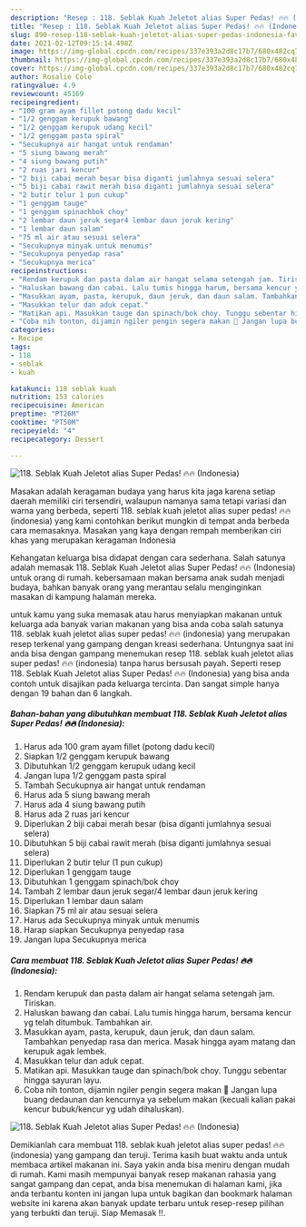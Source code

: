 ```yaml
---
description: "Resep : 118. Seblak Kuah Jeletot alias Super Pedas! 🔥🔥 (Indonesia) Favorite"
title: "Resep : 118. Seblak Kuah Jeletot alias Super Pedas! 🔥🔥 (Indonesia) Favorite"
slug: 890-resep-118-seblak-kuah-jeletot-alias-super-pedas-indonesia-favorite
date: 2021-02-12T09:15:14.498Z
image: https://img-global.cpcdn.com/recipes/337e393a2d8c17b7/680x482cq70/118-seblak-kuah-jeletot-alias-super-pedas-🔥🔥-indonesia-foto-resep-utama.jpg
thumbnail: https://img-global.cpcdn.com/recipes/337e393a2d8c17b7/680x482cq70/118-seblak-kuah-jeletot-alias-super-pedas-🔥🔥-indonesia-foto-resep-utama.jpg
cover: https://img-global.cpcdn.com/recipes/337e393a2d8c17b7/680x482cq70/118-seblak-kuah-jeletot-alias-super-pedas-🔥🔥-indonesia-foto-resep-utama.jpg
author: Rosalie Cole
ratingvalue: 4.9
reviewcount: 45169
recipeingredient:
- "100 gram ayam fillet potong dadu kecil"
- "1/2 genggam kerupuk bawang"
- "1/2 genggam kerupuk udang kecil"
- "1/2 genggam pasta spiral"
- "Secukupnya air hangat untuk rendaman"
- "5 siung bawang merah"
- "4 siung bawang putih"
- "2 ruas jari kencur"
- "2 biji cabai merah besar bisa diganti jumlahnya sesuai selera"
- "5 biji cabai rawit merah bisa diganti jumlahnya sesuai selera"
- "2 butir telur 1 pun cukup"
- "1 genggam tauge"
- "1 genggam spinachbok choy"
- "2 lembar daun jeruk segar4 lembar daun jeruk kering"
- "1 lembar daun salam"
- "75 ml air atau sesuai selera"
- "Secukupnya minyak untuk menumis"
- "Secukupnya penyedap rasa"
- "Secukupnya merica"
recipeinstructions:
- "Rendam kerupuk dan pasta dalam air hangat selama setengah jam. Tiriskan."
- "Haluskan bawang dan cabai. Lalu tumis hingga harum, bersama kencur yg telah ditumbuk. Tambahkan air."
- "Masukkan ayam, pasta, kerupuk, daun jeruk, dan daun salam. Tambahkan penyedap rasa dan merica. Masak hingga ayam matang dan kerupuk agak lembek."
- "Masukkan telur dan aduk cepat."
- "Matikan api. Masukkan tauge dan spinach/bok choy. Tunggu sebentar hingga sayuran layu."
- "Coba nih tonton, dijamin ngiler pengin segera makan 🤣 Jangan lupa buang dedaunan dan kencurnya ya sebelum makan (kecuali kalian pakai kencur bubuk/kencur yg udah dihaluskan)."
categories:
- Recipe
tags:
- 118
- seblak
- kuah

katakunci: 118 seblak kuah 
nutrition: 153 calories
recipecuisine: American
preptime: "PT26M"
cooktime: "PT50M"
recipeyield: "4"
recipecategory: Dessert

---
```



![118. Seblak Kuah Jeletot alias Super Pedas! 🔥🔥 (Indonesia)](https://img-global.cpcdn.com/recipes/337e393a2d8c17b7/680x482cq70/118-seblak-kuah-jeletot-alias-super-pedas-🔥🔥-indonesia-foto-resep-utama.jpg)

Masakan adalah keragaman budaya yang harus kita jaga karena setiap daerah memiliki ciri tersendiri, walaupun namanya sama tetapi variasi dan warna yang berbeda, seperti 118. seblak kuah jeletot alias super pedas! 🔥🔥 (indonesia) yang kami contohkan berikut mungkin di tempat anda berbeda cara memasaknya. Masakan yang kaya dengan rempah memberikan ciri khas yang merupakan keragaman Indonesia



Kehangatan keluarga bisa didapat dengan cara sederhana. Salah satunya adalah memasak 118. Seblak Kuah Jeletot alias Super Pedas! 🔥🔥 (Indonesia) untuk orang di rumah. kebersamaan makan bersama anak sudah menjadi budaya, bahkan banyak orang yang merantau selalu menginginkan masakan di kampung halaman mereka.

untuk kamu yang suka memasak atau harus menyiapkan makanan untuk keluarga ada banyak varian makanan yang bisa anda coba salah satunya 118. seblak kuah jeletot alias super pedas! 🔥🔥 (indonesia) yang merupakan resep terkenal yang gampang dengan kreasi sederhana. Untungnya saat ini anda bisa dengan gampang menemukan resep 118. seblak kuah jeletot alias super pedas! 🔥🔥 (indonesia) tanpa harus bersusah payah.
Seperti resep 118. Seblak Kuah Jeletot alias Super Pedas! 🔥🔥 (Indonesia) yang bisa anda contoh untuk disajikan pada keluarga tercinta. Dan sangat simple hanya dengan 19 bahan dan 6 langkah.


<!--inarticleads1-->

##### Bahan-bahan yang dibutuhkan membuat 118. Seblak Kuah Jeletot alias Super Pedas! 🔥🔥 (Indonesia):

1. Harus ada 100 gram ayam fillet (potong dadu kecil)
1. Siapkan 1/2 genggam kerupuk bawang
1. Dibutuhkan 1/2 genggam kerupuk udang kecil
1. Jangan lupa 1/2 genggam pasta spiral
1. Tambah Secukupnya air hangat untuk rendaman
1. Harus ada 5 siung bawang merah
1. Harus ada 4 siung bawang putih
1. Harus ada 2 ruas jari kencur
1. Diperlukan 2 biji cabai merah besar (bisa diganti jumlahnya sesuai selera)
1. Dibutuhkan 5 biji cabai rawit merah (bisa diganti jumlahnya sesuai selera)
1. Diperlukan 2 butir telur (1 pun cukup)
1. Diperlukan 1 genggam tauge
1. Dibutuhkan 1 genggam spinach/bok choy
1. Tambah 2 lembar daun jeruk segar/4 lembar daun jeruk kering
1. Diperlukan 1 lembar daun salam
1. Siapkan 75 ml air atau sesuai selera
1. Harus ada Secukupnya minyak untuk menumis
1. Harap siapkan Secukupnya penyedap rasa
1. Jangan lupa Secukupnya merica




<!--inarticleads2-->

##### Cara membuat  118. Seblak Kuah Jeletot alias Super Pedas! 🔥🔥 (Indonesia):

1. Rendam kerupuk dan pasta dalam air hangat selama setengah jam. Tiriskan.
1. Haluskan bawang dan cabai. Lalu tumis hingga harum, bersama kencur yg telah ditumbuk. Tambahkan air.
1. Masukkan ayam, pasta, kerupuk, daun jeruk, dan daun salam. Tambahkan penyedap rasa dan merica. Masak hingga ayam matang dan kerupuk agak lembek.
1. Masukkan telur dan aduk cepat.
1. Matikan api. Masukkan tauge dan spinach/bok choy. Tunggu sebentar hingga sayuran layu.
1. Coba nih tonton, dijamin ngiler pengin segera makan 🤣 Jangan lupa buang dedaunan dan kencurnya ya sebelum makan (kecuali kalian pakai kencur bubuk/kencur yg udah dihaluskan).
<img src="//assets-global.cpcdn.com/assets/icons/button_play-2c75c40dde080a61004c1f40b05d8f140eaff45d7e9e6481dc71c63d2e7c4909.png" alt="118. Seblak Kuah Jeletot alias Super Pedas! 🔥🔥 (Indonesia)">



Demikianlah cara membuat 118. seblak kuah jeletot alias super pedas! 🔥🔥 (indonesia) yang gampang dan teruji. Terima kasih buat waktu anda untuk membaca artikel makanan ini. Saya yakin anda bisa meniru dengan mudah di rumah. Kami masih mempunyai banyak resep makanan rahasia yang sangat gampang dan cepat, anda bisa menemukan di halaman kami, jika anda terbantu konten ini jangan lupa untuk bagikan dan bookmark halaman website ini karena akan banyak update terbaru untuk resep-resep pilihan yang terbukti dan teruji. Siap Memasak !!. 
